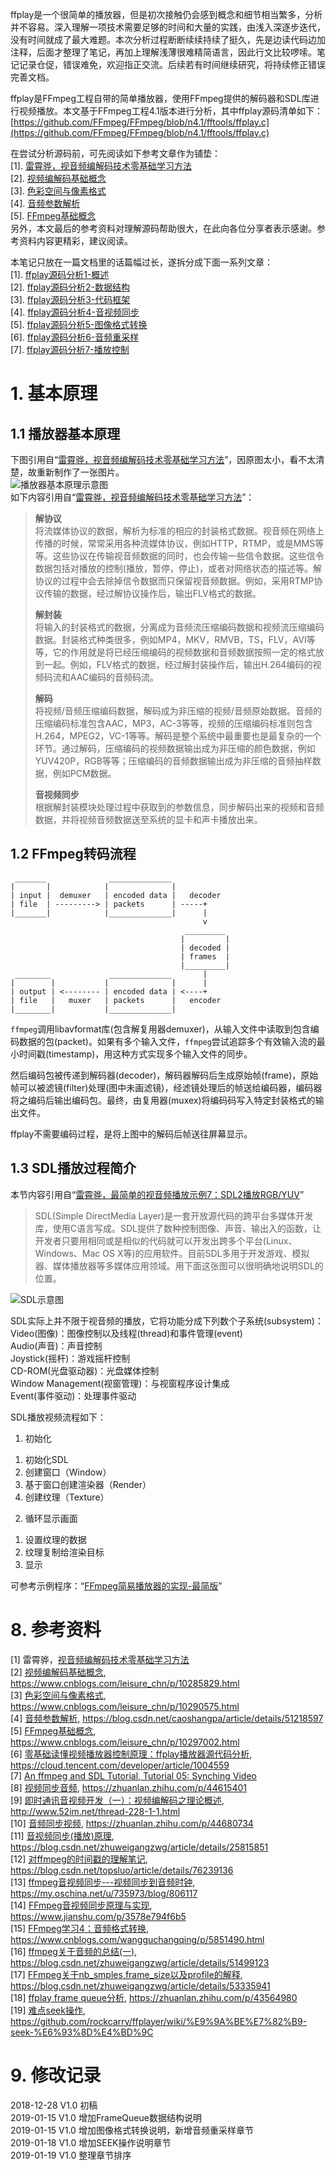 ffplay是一个很简单的播放器，但是初次接触仍会感到概念和细节相当繁多，分析并不容易。深入理解一项技术需要足够的时间和大量的实践，由浅入深逐步迭代，没有时间就成了最大难题。本次分析过程断断续续持续了挺久，先是边读代码边加注释，后面才整理了笔记，再加上理解浅薄很难精简语言，因此行文比较啰嗦。笔记记录仓促，错误难免，欢迎指正交流。后续若有时间继续研究，将持续修正错误完善文档。  


ffplay是FFmpeg工程自带的简单播放器，使用FFmpeg提供的解码器和SDL库进行视频播放。本文基于FFmpeg工程4.1版本进行分析，其中ffplay源码清单如下：  
[https://github.com/FFmpeg/FFmpeg/blob/n4.1/fftools/ffplay.c](https://github.com/FFmpeg/FFmpeg/blob/n4.1/fftools/ffplay.c)  

在尝试分析源码前，可先阅读如下参考文章作为铺垫：  
[1]. [雷霄骅，视音频编解码技术零基础学习方法](https://blog.csdn.net/leixiaohua1020/article/details/18893769)  
[2]. [视频编解码基础概念](https://www.cnblogs.com/leisure_chn/p/10285829.html)  
[3]. [色彩空间与像素格式](https://www.cnblogs.com/leisure_chn/p/10290575.html)  
[4]. [音频参数解析](https://blog.csdn.net/caoshangpa/article/details/51218597)  
[5]. [FFmpeg基础概念](https://www.cnblogs.com/leisure_chn/p/10297002.html)  
另外，本文最后的参考资料对理解源码帮助很大，在此向各位分享者表示感谢。参考资料内容更精彩，建议阅读。  

本笔记只放在一篇文档里的话篇幅过长，遂拆分成下面一系列文章：  
[1]. [ffplay源码分析1-概述](https://www.cnblogs.com/leisure_chn/p/10301215.html)  
[2]. [ffplay源码分析2-数据结构](https://www.cnblogs.com/leisure_chn/p/10301253.html)  
[3]. [ffplay源码分析3-代码框架](https://www.cnblogs.com/leisure_chn/p/10301831.html)  
[4]. [ffplay源码分析4-音视频同步](https://www.cnblogs.com/leisure_chn/p/10307089.html)  
[5]. [ffplay源码分析5-图像格式转换]()  
[6]. [ffplay源码分析6-音频重采样]()  
[7]. [ffplay源码分析7-播放控制]()  

# 1. 基本原理  
## 1.1 播放器基本原理  
下图引用自“[雷霄骅，视音频编解码技术零基础学习方法](https://blog.csdn.net/leixiaohua1020/article/details/18893769)”，因原图太小，看不太清楚，故重新制作了一张图片。  
![播放器基本原理示意图](https://leichn.github.io/img/avideo_basics/player_flow.jpg "播放器基本原理示意图")  
如下内容引用自“[雷霄骅，视音频编解码技术零基础学习方法](https://blog.csdn.net/leixiaohua1020/article/details/18893769)”：  
>**解协议**  
将流媒体协议的数据，解析为标准的相应的封装格式数据。视音频在网络上传播的时候，常常采用各种流媒体协议，例如HTTP，RTMP，或是MMS等等。这些协议在传输视音频数据的同时，也会传输一些信令数据。这些信令数据包括对播放的控制(播放，暂停，停止)，或者对网络状态的描述等。解协议的过程中会去除掉信令数据而只保留视音频数据。例如，采用RTMP协议传输的数据，经过解协议操作后，输出FLV格式的数据。
>
>**解封装**  
将输入的封装格式的数据，分离成为音频流压缩编码数据和视频流压缩编码数据。封装格式种类很多，例如MP4，MKV，RMVB，TS，FLV，AVI等等，它的作用就是将已经压缩编码的视频数据和音频数据按照一定的格式放到一起。例如，FLV格式的数据，经过解封装操作后，输出H.264编码的视频码流和AAC编码的音频码流。
>
>**解码**  
将视频/音频压缩编码数据，解码成为非压缩的视频/音频原始数据。音频的压缩编码标准包含AAC，MP3，AC-3等等，视频的压缩编码标准则包含H.264，MPEG2，VC-1等等。解码是整个系统中最重要也是最复杂的一个环节。通过解码，压缩编码的视频数据输出成为非压缩的颜色数据，例如YUV420P，RGB等等；压缩编码的音频数据输出成为非压缩的音频抽样数据，例如PCM数据。
>
>**音视频同步**  
根据解封装模块处理过程中获取到的参数信息，同步解码出来的视频和音频数据，并将视频音频数据送至系统的显卡和声卡播放出来。

## 1.2 FFmpeg转码流程  
```
 _______              ______________
|       |            |              |
| input |  demuxer   | encoded data |   decoder
| file  | ---------> | packets      | -----+
|_______|            |______________|      |
                                           v
                                       _________
                                      |         |
                                      | decoded |
                                      | frames  |
                                      |_________|
 ________             ______________       |
|        |           |              |      |
| output | <-------- | encoded data | <----+
| file   |   muxer   | packets      |   encoder
|________|           |______________|

```
`ffmpeg`调用libavformat库(包含解复用器demuxer)，从输入文件中读取到包含编码数据的包(packet)。如果有多个输入文件，`ffmpeg`尝试追踪多个有效输入流的最小时间戳(timestamp)，用这种方式实现多个输入文件的同步。

然后编码包被传递到解码器(decoder)，解码器解码后生成原始帧(frame)，原始帧可以被滤镜(filter)处理(图中未画滤镜)，经滤镜处理后的帧送给编码器，编码器将之编码后输出编码包。最终，由复用器(muxex)将编码码写入特定封装格式的输出文件。

ffplay不需要编码过程，是将上图中的解码后帧送往屏幕显示。

## 1.3 SDL播放过程简介  
本节内容引用自“[雷霄骅，最简单的视音频播放示例7：SDL2播放RGB/YUV](https://blog.csdn.net/leixiaohua1020/article/details/40525591)”  
>SDL(Simple DirectMedia Layer)是一套开放源代码的跨平台多媒体开发库，使用C语言写成。SDL提供了数种控制图像、声音、输出入的函数，让开发者只要用相同或是相似的代码就可以开发出跨多个平台(Linux、Windows、Mac OS X等)的应用软件。目前SDL多用于开发游戏、模拟器、媒体播放器等多媒体应用领域。用下面这张图可以很明确地说明SDL的位置。

![SDL示意图](https://img-blog.csdn.net/20141028011855768?watermark/2/text/aHR0cDovL2Jsb2cuY3Nkbi5uZXQvbGVpeGlhb2h1YTEwMjA=/font/5a6L5L2T/fontsize/400/fill/I0JBQkFCMA==/dissolve/70/gravity/SouthEast "SDL示意图")  

SDL实际上并不限于视音频的播放，它将功能分成下列数个子系统(subsystem)：  
Video(图像)：图像控制以及线程(thread)和事件管理(event)  
Audio(声音)：声音控制  
Joystick(摇杆)：游戏摇杆控制  
CD-ROM(光盘驱动器)：光盘媒体控制  
Window Management(视窗管理)：与视窗程序设计集成  
Event(事件驱动)：处理事件驱动  

SDL播放视频流程如下：  
1. 初始化  
1) 初始化SDL  
2) 创建窗口（Window）  
3) 基于窗口创建渲染器（Render）  
4) 创建纹理（Texture）  
2. 循环显示画面  
1) 设置纹理的数据  
2) 纹理复制给渲染目标  
3) 显示  

可参考示例程序：“[FFmpeg简易播放器的实现-最简版](https://www.cnblogs.com/leisure_chn/p/10040202.html)”  

# 8. 参考资料  
[1] 雷霄骅，[视音频编解码技术零基础学习方法](https://blog.csdn.net/leixiaohua1020/article/details/18893769)  
[2] [视频编解码基础概念](https://www.cnblogs.com/leisure_chn/p/10285829.html), <https://www.cnblogs.com/leisure_chn/p/10285829.html>  
[3] [色彩空间与像素格式](https://www.cnblogs.com/leisure_chn/p/10290575.html), <https://www.cnblogs.com/leisure_chn/p/10290575.html>  
[4] [音频参数解析](https://blog.csdn.net/caoshangpa/article/details/51218597), <https://blog.csdn.net/caoshangpa/article/details/51218597>  
[5] [FFmpeg基础概念](https://www.cnblogs.com/leisure_chn/p/10297002.html), <https://www.cnblogs.com/leisure_chn/p/10297002.html>  
[6] [零基础读懂视频播放器控制原理：ffplay播放器源代码分析](https://cloud.tencent.com/developer/article/1004559), <https://cloud.tencent.com/developer/article/1004559>  
[7] [An ffmpeg and SDL Tutorial, Tutorial 05: Synching Video](http://dranger.com/ffmpeg/ffmpegtutorial_all.html#tutorial05.html)  
[8] [视频同步音频](https://zhuanlan.zhihu.com/p/44615401), <https://zhuanlan.zhihu.com/p/44615401>  
[9] [即时通讯音视频开发（一）：视频编解码之理论概述](http://www.52im.net/thread-228-1-1.html), <http://www.52im.net/thread-228-1-1.html>  
[10] [音频同步视频](https://zhuanlan.zhihu.com/p/44680734), <https://zhuanlan.zhihu.com/p/44680734>  
[11] [音视频同步(播放)原理](https://blog.csdn.net/zhuweigangzwg/article/details/25815851), <https://blog.csdn.net/zhuweigangzwg/article/details/25815851>  
[12] [对ffmpeg的时间戳的理解笔记](https://blog.csdn.net/topsluo/article/details/76239136), <https://blog.csdn.net/topsluo/article/details/76239136>  
[13] [ffmpeg音视频同步---视频同步到音频时钟](https://my.oschina.net/u/735973/blog/806117), <https://my.oschina.net/u/735973/blog/806117>  
[14] [FFmpeg音视频同步原理与实现](https://www.jianshu.com/p/3578e794f6b5), <https://www.jianshu.com/p/3578e794f6b5>  
[15] [FFmpeg学习4：音频格式转换](https://www.cnblogs.com/wangguchangqing/p/5851490.html), <https://www.cnblogs.com/wangguchangqing/p/5851490.html>  
[16] [ffmpeg关于音频的总结(一)](https://blog.csdn.net/zhuweigangzwg/article/details/51499123), <https://blog.csdn.net/zhuweigangzwg/article/details/51499123>  
[17] [FFmpeg关于nb_smples,frame_size以及profile的解释](https://blog.csdn.net/zhuweigangzwg/article/details/53335941), <https://blog.csdn.net/zhuweigangzwg/article/details/53335941>  
[18] [ffplay frame queue分析](https://zhuanlan.zhihu.com/p/43564980), <https://zhuanlan.zhihu.com/p/43564980>  
[19] [难点seek操作](https://github.com/rockcarry/ffplayer/wiki/%E9%9A%BE%E7%82%B9-seek-%E6%93%8D%E4%BD%9C), <https://github.com/rockcarry/ffplayer/wiki/%E9%9A%BE%E7%82%B9-seek-%E6%93%8D%E4%BD%9C>  

# 9. 修改记录  
2018-12-28  V1.0  初稿  
2019-01-15  V1.0  增加FrameQueue数据结构说明  
2019-01-15  V1.0  增加图像格式转换说明，新增音频重采样章节  
2019-01-18  V1.0  增加SEEK操作说明章节  
2019-01-19  V1.0  整理章节排序  